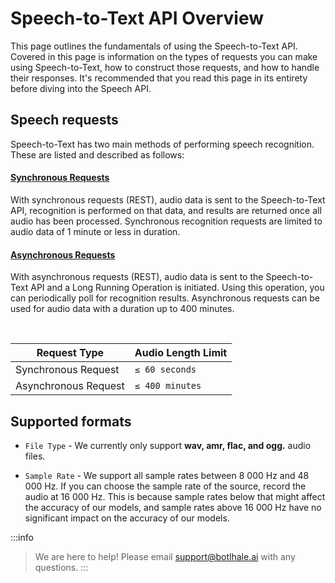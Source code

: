 # Speech-to-Text API Overview
This page outlines the fundamentals of using the Speech-to-Text API. Covered in this page is information on the types of requests you can make using Speech-to-Text, how to construct those requests, and how to handle their responses. It's recommended that you read this page in its entirety before diving into the Speech API.

## Speech requests

Speech-to-Text has two main methods of performing speech recognition. These are listed and described as follows:

#### [Synchronous Requests](1%20-%20ASR.md) 

With synchronous requests (REST), audio data is sent to the Speech-to-Text API, recognition is performed on that data, and results are returned once all audio has been processed. Synchronous recognition requests are limited to audio data of 1 minute or less in duration.

#### [Asynchronous Requests](1%20-%20long%20ASR.md)

With asynchronous requests (REST), audio data is sent to the Speech-to-Text API and a Long Running Operation is initiated. Using this operation, you can periodically poll for recognition results. Asynchronous requests can be used for audio data with a duration up to 400 minutes.

<br />

|Request Type | Audio Length Limit |
| ------------- | ------------- |
| Synchronous Request  | `≤ 60 seconds` | 
| Asynchronous Request  | `≤ 400 minutes` |


## Supported formats

* `File Type` - We currently only support **wav, amr, flac, and ogg.** audio files.

* `Sample Rate` - We support all sample rates between 8 000 Hz and 48 000 Hz. If you can choose the sample rate of the source, record the audio at 16 000 Hz. This is because sample rates below that might affect the accuracy of our models, and sample rates above 16 000 Hz have no significant impact on the accuracy of our models.  

:::info
> We are here to help! Please email support@botlhale.ai with any questions.
:::

